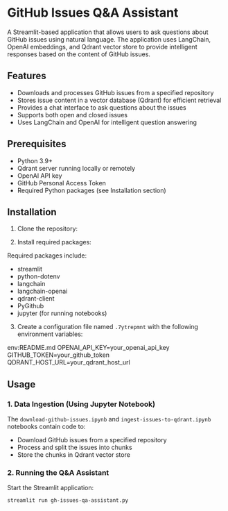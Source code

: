 # GitHub Issues Q&A Assistant

A Streamlit-based application that allows users to ask questions about GitHub issues using natural language. The application uses LangChain, OpenAI embeddings, and Qdrant vector store to provide intelligent responses based on the content of GitHub issues.

## Features

- Downloads and processes GitHub issues from a specified repository
- Stores issue content in a vector database (Qdrant) for efficient retrieval
- Provides a chat interface to ask questions about the issues
- Supports both open and closed issues
- Uses LangChain and OpenAI for intelligent question answering

## Prerequisites

- Python 3.9+
- Qdrant server running locally or remotely
- OpenAI API key
- GitHub Personal Access Token
- Required Python packages (see Installation section)

## Installation

1. Clone the repository:


2. Install required packages:

Required packages include:
- streamlit
- python-dotenv
- langchain
- langchain-openai
- qdrant-client
- PyGithub
- jupyter (for running notebooks)

3. Create a configuration file named `.7ytrepmnt` with the following environment variables:

env:README.md
OPENAI_API_KEY=your_openai_api_key
GITHUB_TOKEN=your_github_token
QDRANT_HOST_URL=your_qdrant_host_url


## Usage

### 1. Data Ingestion (Using Jupyter Notebook)

The `download-github-issues.ipynb` and `ingest-issues-to-qdrant.ipynb` notebooks contain code to:
- Download GitHub issues from a specified repository
- Process and split the issues into chunks
- Store the chunks in Qdrant vector store


### 2. Running the Q&A Assistant

Start the Streamlit application:
```bash
streamlit run gh-issues-qa-assistant.py
```


